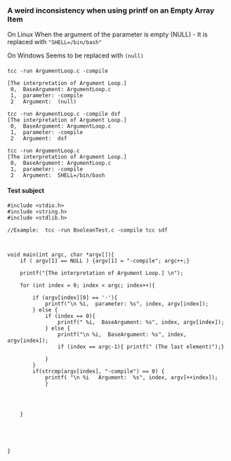 ### A weird inconsistency when using printf on an Empty Array Item
On Linux
When the argument of the parameter is empty (NULL) - It is replaced with `"SHELL=/bin/bash"`

On Windows
Seems to be replaced with `(null)`

####



`tcc -run ArgumentLoop.c -compile `
```
[The interpretation of Argument Loop.] 
 0,  BaseArgument: ArgumentLoop.c
 1,  parameter: -compile
 2   Argument:  (null)
```

```
tcc -run ArgumentLoop.c -compile dsf
[The interpretation of Argument Loop.] 
 0,  BaseArgument: ArgumentLoop.c
 1,  parameter: -compile
 2   Argument:  dsf
```

```
tcc -run ArgumentLoop.c 
[The interpretation of Argument Loop.] 
 0,  BaseArgument: ArgumentLoop.c
 1,  parameter: -compile
 2   Argument:  SHELL=/bin/bash
```


#### Test subject
```
#include <stdio.h>
#include <string.h>
#include <stdlib.h>

//Example:  tcc -run BooleanTest.c -compile tcc sdf



void main(int argc, char *argv[]){
	if ( argv[1] == NULL ) {argv[1] = "-compile"; argc++;}
	
	printf("[The interpretation of Argument Loop.] \n");
	
	for (int index = 0; index < argc; index++){
		
		if (argv[index][0] == '-'){ 
			printf("\n %i,  parameter: %s", index, argv[index]); 
		} else { 
			if (index == 0){
				printf(" %i,  BaseArgument: %s", index, argv[index]); 
			} else {
				printf("\n %i,  BaseArgument: %s", index, argv[index]); 
				if (index == argc-1){ printf(" (The last element)");}
				
			}
		}
		if(strcmp(argv[index], "-compile") == 0) {
			printf( "\n %i   Argument:  %s", index, argv[++index]);
			}
		

		
		
	}
	
	

	

}
```
